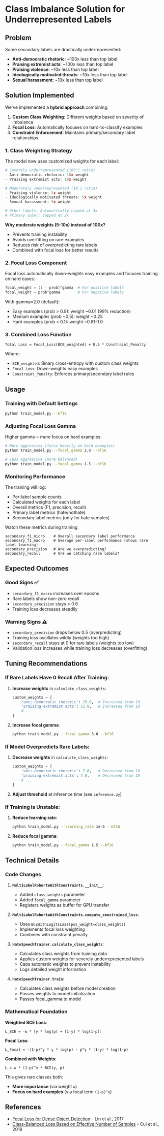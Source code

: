 # Class Imbalance Solution for Underrepresented Labels

## Problem
Some secondary labels are drastically underrepresented:
- **Anti-democratic rhetoric**: ~100x less than top label
- **Praising extremist acts**: ~100x less than top label
- **Praising violence**: ~10x less than top label
- **Ideologically motivated threats**: ~10x less than top label
- **Sexual harassment**: ~10x less than top label

## Solution Implemented

We've implemented a **hybrid approach** combining:

1. **Custom Class Weighting**: Different weights based on severity of imbalance
2. **Focal Loss**: Automatically focuses on hard-to-classify examples
3. **Constraint Enforcement**: Maintains primary/secondary label relationships

### 1. Class Weighting Strategy

The model now uses customized weights for each label:

```python
# Severely underrepresented (100:1 ratio)
- Anti-democratic rhetoric: 10x weight
- Praising extremist acts: 10x weight

# Moderately underrepresented (10:1 ratio)
- Praising violence: 5x weight
- Ideologically motivated threats: 5x weight
- Sexual harassment: 5x weight

# Other labels: Automatically capped at 3x
# Primary label: Capped at 2x
```

**Why moderate weights (5-10x) instead of 100x?**
- Prevents training instability
- Avoids overfitting on rare examples
- Reduces risk of overpredicting rare labels
- Combined with focal loss for better results

### 2. Focal Loss Component

Focal loss automatically down-weights easy examples and focuses training on hard cases:

```python
focal_weight = (1 - prob)^gamma  # For positive labels
focal_weight = prob^gamma        # For negative labels
```

With gamma=2.0 (default):
- Easy examples (prob > 0.9): weight ~0.01 (99% reduction)
- Medium examples (prob ~0.5): weight ~0.25
- Hard examples (prob < 0.1): weight ~0.81-1.0

### 3. Combined Loss Function

```
Total Loss = Focal_Loss(BCE_weighted) + 0.5 * Constraint_Penalty
```

Where:
- `BCE_weighted`: Binary cross-entropy with custom class weights
- `Focal_Loss`: Down-weights easy examples
- `Constraint_Penalty`: Enforces primary/secondary label rules

## Usage

### Training with Default Settings

```bash
python train_model.py --bf16
```

### Adjusting Focal Loss Gamma

Higher gamma = more focus on hard examples:

```bash
# More aggressive (focus heavily on hard examples)
python train_model.py --focal_gamma 3.0 --bf16

# Less aggressive (more balanced)
python train_model.py --focal_gamma 1.5 --bf16
```

### Monitoring Performance

The training will log:
- Per-label sample counts
- Calculated weights for each label
- Overall metrics (F1, precision, recall)
- Primary label metrics (hate/nothate)
- Secondary label metrics (only for hate samples)

Watch these metrics during training:
```
secondary_f1_micro    # Overall secondary label performance
secondary_f1_macro    # Average per-label performance (shows rare label learning)
secondary_precision   # Are we overpredicting?
secondary_recall      # Are we catching rare labels?
```

## Expected Outcomes

### Good Signs ✅
- `secondary_f1_macro` increases over epochs
- Rare labels show non-zero recall
- `secondary_precision` stays > 0.6
- Training loss decreases steadily

### Warning Signs ⚠️
- `secondary_precision` drops below 0.5 (overpredicting)
- Training loss oscillates wildly (weights too high)
- `secondary_recall` stays at 0 for rare labels (weights too low)
- Validation loss increases while training loss decreases (overfitting)

## Tuning Recommendations

### If Rare Labels Have 0 Recall After Training:

1. **Increase weights** in `calculate_class_weights`:
   ```python
   custom_weights = {
       'anti-democratic rhetoric': 15.0,  # Increased from 10
       'praising extremist acts': 15.0,   # Increased from 10
       # ...
   }
   ```

2. **Increase focal gamma**:
   ```bash
   python train_model.py --focal_gamma 3.0 --bf16
   ```

### If Model Overpredicts Rare Labels:

1. **Decrease weights** in `calculate_class_weights`:
   ```python
   custom_weights = {
       'anti-democratic rhetoric': 7.0,   # Decreased from 10
       'praising extremist acts': 7.0,    # Decreased from 10
       # ...
   }
   ```

2. **Adjust threshold** at inference time (see `inference.py`)

### If Training is Unstable:

1. **Reduce learning rate**:
   ```bash
   python train_model.py --learning_rate 1e-5 --bf16
   ```

2. **Reduce focal gamma**:
   ```bash
   python train_model.py --focal_gamma 1.5 --bf16
   ```

## Technical Details

### Code Changes

1. **`MultiLabelRobertaWithConstraints.__init__`**:
   - Added `class_weights` parameter
   - Added `focal_gamma` parameter
   - Registers weights as buffer for GPU transfer

2. **`MultiLabelRobertaWithConstraints.compute_constrained_loss`**:
   - Uses `BCEWithLogitsLoss(pos_weight=class_weights)`
   - Implements focal loss weighting
   - Combines with constraint penalty

3. **`HateSpeechTrainer.calculate_class_weights`**:
   - Calculates class weights from training data
   - Applies custom weights for severely underrepresented labels
   - Caps automatic weights to prevent instability
   - Logs detailed weight information

4. **`HateSpeechTrainer.train`**:
   - Calculates class weights before model creation
   - Passes weights to model initialization
   - Passes focal_gamma to model

### Mathematical Foundation

**Weighted BCE Loss**:
```
L_BCE = -w * [y * log(p) + (1-y) * log(1-p)]
```

**Focal Loss**:
```
L_Focal = -(1-p)^γ * y * log(p) - p^γ * (1-y) * log(1-p)
```

**Combined with Weights**:
```
L = w * (1-p)^γ * BCE(y, p)
```

This gives rare classes both:
- **More importance** (via weight `w`)
- **Focus on hard examples** (via focal term `(1-p)^γ`)

## References

- [Focal Loss for Dense Object Detection](https://arxiv.org/abs/1708.02002) - Lin et al., 2017
- [Class-Balanced Loss Based on Effective Number of Samples](https://arxiv.org/abs/1901.05555) - Cui et al., 2019
